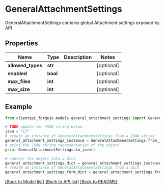 # GeneralAttachmentSettings

GeneralAttachmentSettings contains global Attachment settings exposed by API

## Properties
Name | Type | Description | Notes
------------ | ------------- | ------------- | -------------
**allowed_types** | **str** |  | [optional] 
**enabled** | **bool** |  | [optional] 
**max_files** | **int** |  | [optional] 
**max_size** | **int** |  | [optional] 

## Example

```python
from clientapi_forgejo.models.general_attachment_settings import GeneralAttachmentSettings

# TODO update the JSON string below
json = "{}"
# create an instance of GeneralAttachmentSettings from a JSON string
general_attachment_settings_instance = GeneralAttachmentSettings.from_json(json)
# print the JSON string representation of the object
print GeneralAttachmentSettings.to_json()

# convert the object into a dict
general_attachment_settings_dict = general_attachment_settings_instance.to_dict()
# create an instance of GeneralAttachmentSettings from a dict
general_attachment_settings_form_dict = general_attachment_settings.from_dict(general_attachment_settings_dict)
```
[[Back to Model list]](../README.md#documentation-for-models) [[Back to API list]](../README.md#documentation-for-api-endpoints) [[Back to README]](../README.md)


